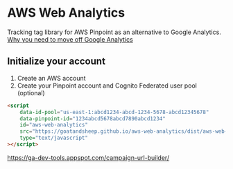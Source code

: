 # AWS Web Analytics

Tracking tag library for AWS Pinpoint as an alternative to Google Analytics. [Why you need to move off Google Analytics](https://dev.to/goatandsheep/stop-donating-your-customers-data-to-google-analytics-191)

## Initialize your account

1. Create an AWS account
2. Create your Pinpoint account and Cognito Federated user pool (optional)

```html
<script
    data-id-pool="us-east-1:abcd1234-abcd-1234-5678-abcd12345678"
    data-pinpoint-id="1234abcd5678abcd7890abcd1234"
    id="aws-web-analytics"
    src="https://goatandsheep.github.io/aws-web-analytics/dist/aws-web-analytics.js"
    type="text/javascript"
></script>
```


https://ga-dev-tools.appspot.com/campaign-url-builder/

